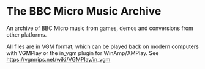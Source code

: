 # The BBC Micro Music Archive

An archive of BBC Micro music from games, demos and conversions from other platforms.

All files are in VGM format, which can be played back on modern computers with VGMPlay or the in_vgm plugin for WinAmp/XMPlay.  See https://vgmrips.net/wiki/VGMPlay/in_vgm
